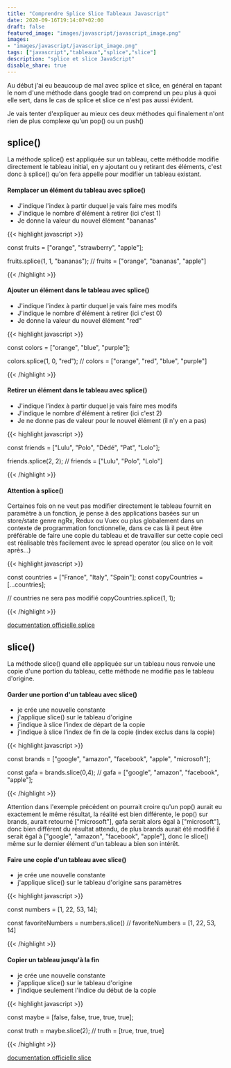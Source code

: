 ```yaml
---
title: "Comprendre Splice Slice Tableaux Javascript"
date: 2020-09-16T19:14:07+02:00
draft: false
featured_image: "images/javascript/javascript_image.png"
images: 
- "images/javascript/javascript_image.png"
tags: ["javascript","tableaux","splice","slice"]
description: "splice et slice JavaScript"
disable_share: true
---
```


Au début j'ai eu beaucoup de mal avec splice et slice, en général en tapant le nom d'une méthode dans google trad on comprend un peu plus à quoi elle sert, dans le cas de splice et slice ce n'est pas aussi évident.

Je vais tenter d'expliquer au mieux ces deux méthodes qui finalement n'ont rien de plus complexe qu'un pop() ou un push() 

## splice()
La méthode splice() est appliquée sur un tableau, cette méthodde modifie directement le tableau initial, en y ajoutant ou y retirant des éléments, c'est donc à splice() qu'on fera appelle pour modifier un tableau existant.

#### Remplacer un élément du tableau avec splice()

- J'indique l'index à partir duquel je vais faire mes modifs
- J'indique le nombre d'élément à retirer (ici c'est 1)
- Je donne la valeur du nouvel élément "bananas"

{{< highlight javascript >}}

const fruits = ["orange", "strawberry", "apple"];

fruits.splice(1, 1, "bananas");
// fruits = ["orange", "bananas", "apple"]

{{< /highlight >}}

#### Ajouter un élément dans le tableau avec splice()

- J'indique l'index à partir duquel je vais faire mes modifs
- J'indique le nombre d'élément à retirer (ici c'est 0)
- Je donne la valeur du nouvel élément "red"

{{< highlight javascript >}}

const colors = ["orange", "blue", "purple"];

colors.splice(1, 0, "red");
// colors = ["orange", "red", "blue", "purple"]

{{< /highlight >}}

#### Retirer un élément dans le tableau avec splice()

- J'indique l'index à partir duquel je vais faire mes modifs
- J'indique le nombre d'élément à retirer (ici c'est 2)
- Je ne donne pas de valeur pour le nouvel élément (il n'y en a pas)

{{< highlight javascript >}}

const friends = ["Lulu", "Polo", "Dédé", "Pat", "Lolo"];

friends.splice(2, 2);
// friends = ["Lulu", "Polo", "Lolo"]

{{< /highlight >}}

#### Attention à splice()

Certaines fois on ne veut pas modifier directement le tableau fournit en paramètre à un fonction, je pense à des applications basées sur un store/state genre ngRx, Redux ou Vuex ou plus globalement dans un contexte de programmation fonctionnelle, dans ce cas là il peut être préférable de faire une copie du tableau et de travailler sur cette copie ceci est réalisable très facilement avec le spread operator (ou slice on le voit après...)

{{< highlight javascript >}}

const countries = ["France", "Italy", "Spain"];
const copyCountries = [...countries];

// countries ne sera pas modifié
copyCountries.splice(1, 1);

{{< /highlight >}}

[documentation officielle splice](https://developer.mozilla.org/fr/docs/Web/JavaScript/Reference/Objets_globaux/Array/splice)

## slice()

La méthode slice() quand elle appliquée sur un tableau nous renvoie une copie d'une portion du tableau, cette méthode ne modifie pas le tableau d'origine.

#### Garder une portion d'un tableau avec slice()

- je crée une nouvelle constante
- j'applique slice() sur le tableau d'origine
- j'indique à slice l'index de départ de la copie
- j'indique à slice l'index de fin de la copie (index exclus dans la copie)

{{< highlight javascript >}}

const brands = ["google", "amazon", "facebook", "apple", "microsoft"];

const gafa = brands.slice(0,4);
// gafa = ["google", "amazon", "facebook", "apple"];

{{< /highlight >}}

Attention dans l'exemple précédent on pourrait croire qu'un pop() aurait eu exactement le même résultat, la réalité est bien différente, le pop() sur brands, aurait retourné ["microsoft"], gafa serait alors égal à ["microsoft"], donc bien différent du résultat attendu, de plus brands aurait été modifié il serait égal à ["google", "amazon", "facebook", "apple"], donc le slice() même sur le dernier élément d'un tableau a bien son intérêt.

#### Faire une copie d'un tableau avec slice()

- je crée une nouvelle constante
- j'applique slice() sur le tableau d'origine sans paramètres

{{< highlight javascript >}}

const numbers = [1, 22, 53, 14];

const favoriteNumbers = numbers.slice()
// favoriteNumbers = [1, 22, 53, 14]

{{< /highlight >}}

#### Copier un tableau jusqu'à la fin

- je crée une nouvelle constante
- j'applique slice() sur le tableau d'origine
- j'indique seulement l'indice du début de la copie

{{< highlight javascript >}}

const maybe = [false, false, true, true, true];

const truth = maybe.slice(2);
// truth = [true, true, true]

{{< /highlight >}}

[documentation officielle slice](https://developer.mozilla.org/fr/docs/Web/JavaScript/Reference/Objets_globaux/Array/slice) 


